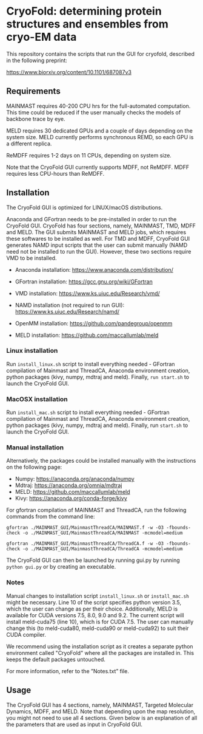# CryoFold: determining protein structures and ensembles from cryo-EM data 

This repository contains the scripts that run the GUI for cryofold, described in the following preprint:

https://www.biorxiv.org/content/10.1101/687087v3

## Requirements

MAINMAST requires 40-200 CPU hrs for the full-automated computation. This time could be reduced if the user manually checks the models of backbone trace by eye.

MELD requires 30 dedicated GPUs and a couple of days depending on the system size. MELD currently performs synchronous REMD, so each GPU is a different replica.

ReMDFF requires 1-2 days on 11 CPUs, depending on system size.

Note that the CryoFold GUI currently supports MDFF, not ReMDFF. MDFF requires less CPU-hours than ReMDFF.

## Installation

The CryoFold GUI is optimized for LINUX/macOS distributions.

Anaconda and GFortran needs to be pre-installed in order to run the CryoFold GUI. CryoFold has four sections, namely, MAINMAST, TMD, MDFF and MELD. The GUI submits MAINMAST and MELD jobs, which requires these softwares to be installed as well. For TMD and MDFF, CryoFold GUI generates NAMD input scripts that the user can submit manually (NAMD need not be installed to run the GUI). However, these two sections require VMD to be installed. 


* Anaconda installation: https://www.anaconda.com/distribution/

* GFortran installation: https://gcc.gnu.org/wiki/GFortran 

* VMD installation: https://www.ks.uiuc.edu/Research/vmd/ 

* NAMD installation (not required to run GUI): https://www.ks.uiuc.edu/Research/namd/ 

* OpenMM installation: https://github.com/pandegroup/openmm

* MELD installation: https://github.com/maccallumlab/meld


### Linux installation

Run `install_linux.sh` script to install everything needed - GFortran compilation of Mainmast and ThreadCA, Anaconda environment creation, python packages (kivy, numpy, mdtraj and meld). Finally, `run start.sh` to launch the CryoFold GUI.


### MacOSX installation

Run `install_mac.sh` script to install everything needed - GFortran compilation of Mainmast and ThreadCA, Anaconda environment creation, python packages (kivy, numpy, mdtraj and meld). Finally, run `start.sh` to launch the CryoFold GUI.

### Manual installation

Alternatively, the packages could be installed manually with the instructions on the following page:
* Numpy: https://anaconda.org/anaconda/numpy
* Mdtraj: https://anaconda.org/omnia/mdtraj
* MELD: https://github.com/maccallumlab/meld 
* Kivy: https://anaconda.org/conda-forge/kivy 

For gfortran compilation of MAINMAST and ThreadCA, run the following commands from the command line:
 
`gfortran ./MAINMAST_GUI/MainmastThreadCA/MAINMAST.f -w -O3 -fbounds-check -o ./MAINMAST_GUI/MainmastThreadCA/MAINMAST -mcmodel=medium`

`gfortran ./MAINMAST_GUI/MainmastThreadCA/ThreadCA.f -w -O3 -fbounds-check -o ./MAINMAST_GUI/MainmastThreadCA/ThreadCA -mcmodel=medium`


The CryoFold GUI can then be launched by running gui.py by running `python gui.py` or by creating an executable.

### Notes

Manual changes to installation script `install_linux.sh` or `install_mac.sh` might be necessary. Line 10 of the script specifies python version 3.5, which the user can change as per their choice. Additionally, MELD is available for CUDA versions 7.5, 8.0, 9.0 and 9.2. The current script will install meld-cuda75 (line 10), which is for CUDA 7.5. The user can manually change this (to meld-cuda80, meld-cuda90 or meld-cuda92) to suit their CUDA compiler.

We recommend using the installation script as it creates a separate python environment called "CryoFold" where all the packages are installed in. This keeps the default packages untouched.

For more information, refer to the ”Notes.txt” file.

## Usage

The CryoFold GUI has 4 sections, namely, MAINMAST, Targeted Molecular Dynamics, MDFF, and MELD. Note that depending upon the map resolution, you might not need to use all 4 sections.
Given below is an explanation of all the parameters that are used as input in CryoFold GUI.
